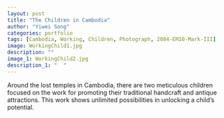 ```yaml
---
layout: post
title: "The Children in Cambodia"
author: "Yiwei Song"
categories: portfolio
tags: [Cambodia, Working, Children, Photograph, 2084-EM10-Mark-III]
image: WorkingChild1.jpg
description: ""
image_1: WorkingChild2.jpg
description_1: "  "
---
```

Around the lost temples in Cambodia, there are two meticulous children focused on the work for promoting their traditional handcraft and antique attractions.
This work shows unlimited possibilities in unlocking a child’s potential.
